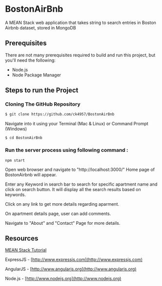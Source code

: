 # BostonAirBnb
A MEAN Stack web application that takes string to search entries in Boston Airbnb dataset, stored in MongoDB

## Prerequisites

There are not many prerequisites required to build and run this project, but you'll need the following:

* Node.js
* Node Package Manager

## Steps to run the Project

### Cloning The GitHub Repository
  ```bash
  $ git clone https://github.com/ck4957/BostonAirBnb
  ```
  Navigate into it using your Terminal (Mac & Linux) or Command Prompt (Windows)
  ```
  $ cd BostonAirBnb
  ```

### Run the server process using following command :  
  ```
  npm start
  ```

  Open web browser and navigate to "http://localhost:3000/"
  Home page of BostonAirbnb will appear.

  Enter any Keyword in search bar to search for specific apartment name and click on search button. It will display all the     search results based on keywords.

  Click on any link to get more details regarding aparment. 

  On apartment details page, user can add comments. 

  Navigate to "About" and "Contact" Page for more details.

## Resources

[MEAN Stack Tutorial](https://adrianmejia.com/blog/2014/09/28/angularjs-tutorial-for-beginners-with-nodejs-expressjs-and-mongodb/)

ExpressJS - [http://www.expressjs.com](http://www.expressjs.com)

AngularJS - [http://www.angularjs.org](http://www.angularjs.org)

Node.js - [http://www.nodejs.org](http://www.nodejs.org)
